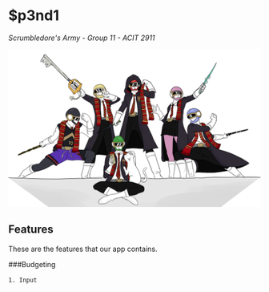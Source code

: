 # $p3nd1
*Scrumbledore's Army - Group 11 - ACIT 2911*

![alt text](https://github.com/FriedSu/ForNotes/raw/master/images/S_Banner.png "Members of Scrumbledore's Army")

## Features
These are the features that our app contains.

###Budgeting
        
    1. Input



